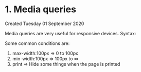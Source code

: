 # 1. Media queries
Created Tuesday 01 September 2020

Media queries are very useful for responsive devices.
Syntax:
	<style>
	@media(condition)
	{
		/* add valid CSS*/
		p{}
		h1{}
	}
	</style>
	
Some common conditions are:

1. max-width:100px ⇒ 0 to 100px
2. min-width:100px ⇒ 100px to ∞
3. print ⇒ Hide some things when the page is printed


